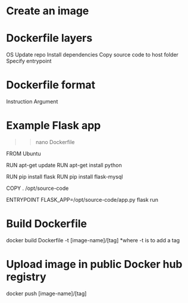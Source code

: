 # Create an image

# Dockerfile layers
OS
Update repo
Install dependencies
Copy source code to host folder
Specify entrypoint

# Dockerfile format
Instruction     Argument

# Example Flask app
>> nano Dockerfile

FROM Ubuntu

RUN apt-get update
RUN apt-get install python

RUN pip install flask
RUN pip install flask-mysql

COPY . /opt/source-code

ENTRYPOINT FLASK_APP=/opt/source-code/app.py flask run

# Build Dockerfile
docker build Dockerfile -t [image-name]/[tag]
*where -t is to add a tag

# Upload image in public Docker hub registry
docker push [image-name]/[tag]